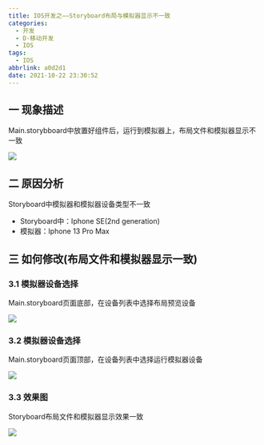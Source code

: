 ```yaml
---
title: IOS开发之——Storyboard布局与模拟器显示不一致
categories:
  - 开发
  - D-移动开发
  - IOS
tags:
  - IOS
abbrlink: a0d2d1
date: 2021-10-22 23:30:52
---
```

## 一 现象描述

Main.storybboard中放置好组件后，运行到模拟器上，布局文件和模拟器显示不一致

![][1]
<!--more-->

## 二 原因分析

Storyboard中模拟器和模拟器设备类型不一致

* Storyboard中：Iphone SE(2nd generation)
* 模拟器：Iphone 13 Pro Max

## 三 如何修改(布局文件和模拟器显示一致)

### 3.1 模拟器设备选择

Main.storyboard页面底部，在设备列表中选择布局预览设备

![][2]

### 3.2 模拟器设备选择

Main.storyboard页面顶部，在设备列表中选择运行模拟器设备

![][3]

### 3.3 效果图

Storyboard布局文件和模拟器显示效果一致

![][4]




[1]:https://cdn.jsdelivr.net/gh/PGzxc/CDN/blog-ios/ios-storyboard-simulator-diff.png
[2]:https://cdn.jsdelivr.net/gh/PGzxc/CDN/blog-ios/ios-storyboard-choice-device.png
[3]:https://cdn.jsdelivr.net/gh/PGzxc/CDN/blog-ios/ios-storyboard-monitor-choose.png
[4]:https://cdn.jsdelivr.net/gh/PGzxc/CDN/blog-ios/ios-storyboard-monitor-equal.png

